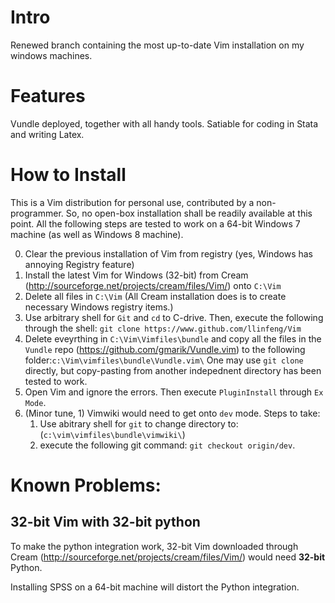 # Intro
Renewed branch containing the most up-to-date Vim installation on my windows machines.

# Features
Vundle deployed, together with all handy tools. Satiable for coding in Stata and writing Latex.

# How to Install
This is a Vim distribution for personal use, contributed by a non-programmer. So, no open-box installation shall be readily available at this point. All the following steps are tested to work on a 64-bit Windows 7 machine (as well as Windows 8 machine).

0. Clear the previous installation of Vim from registry (yes, Windows has annoying Registry feature)
1. Install the latest Vim for Windows (32-bit) from Cream (http://sourceforge.net/projects/cream/files/Vim/) onto `C:\Vim`
2. Delete all files in `C:\Vim` (All Cream installation does is to create necessary Windows registry items.)
3. Use arbitrary shell for `Git` and `cd` to C-drive. Then, execute the following through the shell: `git clone https://www.github.com/llinfeng/Vim`
4. Delete eveyrthing in `C:\Vim\Vimfiles\bundle` and copy all the files in the `Vundle` repo (https://github.com/gmarik/Vundle.vim) to the following folder:`c:\Vim\vimfiles\bundle\Vundle.vim\`
    One may use `git clone` directly, but copy-pasting from another indepednent directory has been tested to work.
5. Open Vim and ignore the errors. Then execute `PluginInstall` through `Ex Mode`.
6. (Minor tune, 1) Vimwiki would need to get onto `dev` mode. Steps to take: 
    1) Use abitrary shell for `git` to change directory to: (`c:\vim\vimfiles\bundle\vimwiki\`)
    2) execute the following git command: `git checkout origin/dev`.

# Known Problems:
## 32-bit Vim with 32-bit python
To make the python integration work, 32-bit Vim downloaded through Cream (http://sourceforge.net/projects/cream/files/Vim/) would need **32-bit** Python.

Installing SPSS on a 64-bit machine will distort the Python integration.
